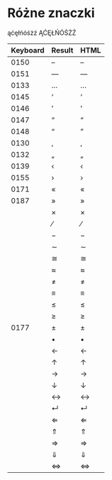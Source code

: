 # Różne znaczki

ąćęłńóśżź ĄĆĘŁŃÓŚŻŹ

|Keyboard|Result|HTML|
| -- | -- | -- |
|0150|–|&ndash;|
|0151|—|&mdash;|
|0133|…|&hellip;|
|0145|‘|&lsquo;|
|0146|’|&rsquo;|
|0147|“|&ldquo;|
|0148|“|&rdquo;|
|0130|‚|&sbquo;|
|0132|„|&bdquo;|
|0139|‹|&lsaquo;|
|0155|›|&rsaquo;|
|0171|«|&laquo;|
|0187|»|&raquo;|
||×|&times;|
||⁄|&frasl;|
||−|&minus;|
||∼|&sim;|
||≅|&cong;|
||≈|&asymp;|
||≠|&ne;|
||≡|&equiv;|
||≤|&le;|
||≥|&ge;|
|0177|±|&plusmn;|
||•|&bull;|
||←|&larr;|
||↑|&uarr;|
||→|&rarr;|
||↓|&darr;|
||↔|&harr;|
||↵|&crarr;|
||⇐|&lArr;|
||⇑|&uArr;|
||⇒|&rArr;|
||⇓|&dArr;|
||⇔|&hArr;|
